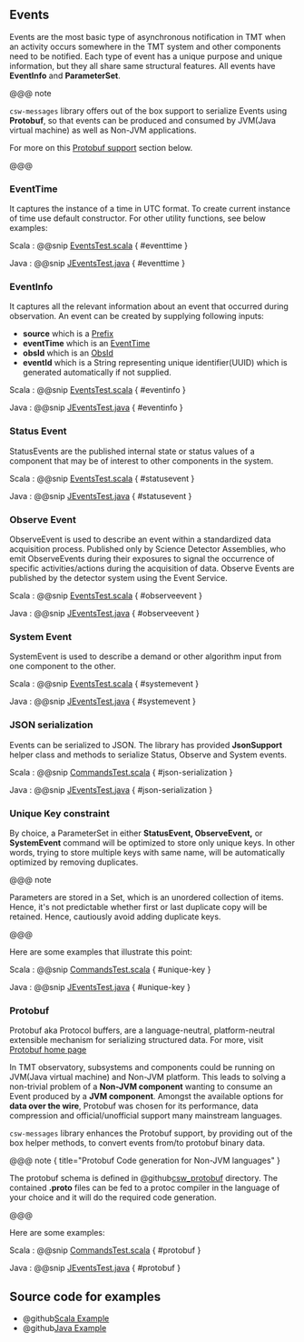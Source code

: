 ## Events

Events are the most basic type of asynchronous notification in TMT when an activity occurs somewhere in the TMT system and other components need to be notified. Each type of event has a unique purpose and unique information, but they all share same structural features. All events have **EventInfo** and **ParameterSet**.

@@@ note

`csw-messages` library offers out of the box support to serialize Events using **Protobuf**, so that events can be produced and consumed by JVM(Java virtual machine) as well as Non-JVM applications.

For more on this [Protobuf support](events.html#protobuf) section below.

@@@

### EventTime
It captures the instance of a time in UTC format. To create current instance of time use default constructor. For other utility functions, see below examples:

Scala
:   @@snip [EventsTest.scala](../../../../../examples/src/test/scala/csw/services/messages/EventsTest.scala) { #eventtime }

Java
:   @@snip [JEventsTest.java](../../../../../examples/src/test/java/csw/services/messages/JEventsTest.java) { #eventtime }
  
### EventInfo

It captures all the relevant information about an event that occurred during observation. An event can be created by supplying following inputs:

 * **source** which is a [Prefix](commands.html#Prefix) 
 * **eventTime** which is an [EventTime](events.html#EventTime) 
 * **obsId** which is an [ObsId](commands.html#ObsId)
 * **eventId** which is a String representing unique identifier(UUID) which is generated automatically if not supplied.
 
Scala
:   @@snip [EventsTest.scala](../../../../../examples/src/test/scala/csw/services/messages/EventsTest.scala) { #eventinfo }

Java
:   @@snip [JEventsTest.java](../../../../../examples/src/test/java/csw/services/messages/JEventsTest.java) { #eventinfo }
 

### Status Event

StatusEvents are the published internal state or status values of a component that may be of interest to other components in the system.

Scala
:   @@snip [EventsTest.scala](../../../../../examples/src/test/scala/csw/services/messages/EventsTest.scala) { #statusevent }

Java
:   @@snip [JEventsTest.java](../../../../../examples/src/test/java/csw/services/messages/JEventsTest.java) { #statusevent }


### Observe Event

ObserveEvent is used to describe an event within a standardized data acquisition process. Published only by Science Detector Assemblies, who emit ObserveEvents during their exposures to signal the occurrence of specific activities/actions during the acquisition of data. Observe Events are published by the detector system using the Event Service.

Scala
:   @@snip [EventsTest.scala](../../../../../examples/src/test/scala/csw/services/messages/EventsTest.scala) { #observeevent }

Java
:   @@snip [JEventsTest.java](../../../../../examples/src/test/java/csw/services/messages/JEventsTest.java) { #observeevent }


### System Event

SystemEvent is used to describe a demand or other algorithm input from one component to the other.

Scala
:   @@snip [EventsTest.scala](../../../../../examples/src/test/scala/csw/services/messages/EventsTest.scala) { #systemevent }

Java
:   @@snip [JEventsTest.java](../../../../../examples/src/test/java/csw/services/messages/JEventsTest.java) { #systemevent }


### JSON serialization
Events can be serialized to JSON. The library has provided **JsonSupport** helper class and methods to serialize Status, Observe and System events.

Scala
:   @@snip [CommandsTest.scala](../../../../../examples/src/test/scala/csw/services/messages/EventsTest.scala) { #json-serialization }

Java
:   @@snip [JEventsTest.java](../../../../../examples/src/test/java/csw/services/messages/JEventsTest.java) { #json-serialization }

### Unique Key constraint

By choice, a ParameterSet in either **StatusEvent, ObserveEvent,** or **SystemEvent** command will be optimized to store only unique keys. In other words, trying to store multiple keys with same name, will be automatically optimized by removing duplicates.

@@@ note

Parameters are stored in a Set, which is an unordered collection of items. Hence, it's not predictable whether first or last duplicate copy will be retained. Hence, cautiously avoid adding duplicate keys.

@@@    

Here are some examples that illustrate this point:

Scala
:   @@snip [CommandsTest.scala](../../../../../examples/src/test/scala/csw/services/messages/EventsTest.scala) { #unique-key }

Java
:   @@snip [JEventsTest.java](../../../../../examples/src/test/java/csw/services/messages/JEventsTest.java) { #unique-key }

### Protobuf

Protobuf aka Protocol buffers, are a language-neutral, platform-neutral extensible mechanism for serializing structured data. For more, visit [Protobuf home page](https://developers.google.com/protocol-buffers/)

In TMT observatory, subsystems and components could be running on JVM(Java virtual machine) and Non-JVM platform. This leads to solving a non-trivial problem of a **Non-JVM component** wanting to consume an Event produced by a **JVM component**. Amongst the available options for **data over the wire**, Protobuf was chosen for its performance, data compression and official/unofficial support many mainstream languages.      

`csw-messages` library enhances the Protobuf support, by providing out of the box helper methods, to convert events from/to protobuf binary data.

@@@ note { title="Protobuf Code generation for Non-JVM languages" }

The protobuf schema is defined in @github[csw_protobuf](/csw-messages/src/main/protobuf/csw_protobuf/) directory. The contained **.proto** files can be fed to a protoc compiler in the language of your choice and it will do the required code generation. 

@@@

Here are some examples:

Scala
:   @@snip [CommandsTest.scala](../../../../../examples/src/test/scala/csw/services/messages/EventsTest.scala) { #protobuf }

Java
:   @@snip [JEventsTest.java](../../../../../examples/src/test/java/csw/services/messages/JEventsTest.java) { #protobuf }

## Source code for examples

* @github[Scala Example](/examples/src/test/scala/csw/services/messages/EventsTest.scala)
* @github[Java Example](/examples/src/test/java/csw/services/messages/JEventsTest.java)
